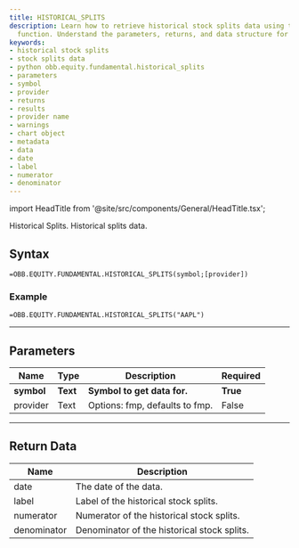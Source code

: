 ```yaml
---
title: HISTORICAL_SPLITS
description: Learn how to retrieve historical stock splits data using the Python obb.equity.fundamental.historical_splits
  function. Understand the parameters, returns, and data structure for this API call.
keywords: 
- historical stock splits
- stock splits data
- python obb.equity.fundamental.historical_splits
- parameters
- symbol
- provider
- returns
- results
- provider name
- warnings
- chart object
- metadata
- data
- date
- label
- numerator
- denominator
---
```


<!-- markdownlint-disable MD033 -->
import HeadTitle from '@site/src/components/General/HeadTitle.tsx';

<HeadTitle title="EQUITY.FUNDAMENTAL.HISTORICAL_SPLITS | OpenBB Add-in for Excel Docs" />

Historical Splits. Historical splits data.

## Syntax

```excel wordwrap
=OBB.EQUITY.FUNDAMENTAL.HISTORICAL_SPLITS(symbol;[provider])
```

### Example

```excel wordwrap
=OBB.EQUITY.FUNDAMENTAL.HISTORICAL_SPLITS("AAPL")
```

---

## Parameters

| Name | Type | Description | Required |
| ---- | ---- | ----------- | -------- |
| **symbol** | **Text** | **Symbol to get data for.** | **True** |
| provider | Text | Options: fmp, defaults to fmp. | False |

---

## Return Data

| Name | Description |
| ---- | ----------- |
| date | The date of the data.  |
| label | Label of the historical stock splits.  |
| numerator | Numerator of the historical stock splits.  |
| denominator | Denominator of the historical stock splits.  |
